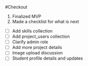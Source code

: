 #Checkout
1. Finalized MVP
2. Made a checklist for what is next
- [ ] Add skills collection
- [ ] Add project_users collection
- [ ] Clarify admin role
- [ ] Add more project details
 - [ ] Image upload discussion
- [ ] Student profile details and updates
